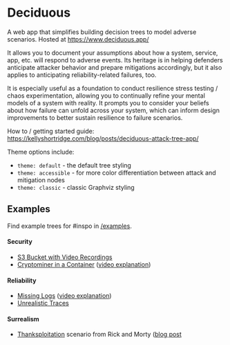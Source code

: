 # Deciduous
A web app that simplifies building decision trees to model adverse scenarios. Hosted at https://www.deciduous.app/

It allows you to document your assumptions about how a system, service, app, etc. will respond to adverse events. Its heritage is in helping defenders anticipate attacker behavior and prepare mitigations accordingly, but it also applies to anticipating reliability-related failures, too.

It is especially useful as a foundation to conduct resilience stress testing / chaos experimentation, allowing you to continually refine your mental models of a system with reality. It prompts you to consider your beliefs about how failure can unfold across your system, which can inform design improvements to better sustain resilience to failure scenarios.

How to / getting started guide: https://kellyshortridge.com/blog/posts/deciduous-attack-tree-app/

Theme options include:
- `theme: default` - the default tree styling
- `theme: accessible` - for more color differentiation between attack and mitigation nodes
- `theme: classic` - classic Graphviz styling


## Examples
Find example trees for #inspo in [/examples](https://github.com/rpetrich/deciduous/tree/examples/examples).

#### Security
* [S3 Bucket with Video Recordings](https://github.com/rpetrich/deciduous/blob/examples/examples/s3-bucket-video-recordings.yaml)
* [Cryptominer in a Container](https://github.com/rpetrich/deciduous/blob/examples/examples/cryptominer-in-container.yaml) ([video explanation](https://youtu.be/oJ3iSyhWb5U?t=460))

#### Reliability
* [Missing Logs](https://github.com/rpetrich/deciduous/blob/examples/examples/missing-logs.yaml) ([video explanation](https://www.youtube.com/watch?v=DGdtfB1eY98))
* [Unrealistic Traces](https://github.com/rpetrich/deciduous/blob/examples/examples/unrealistic-traces.yaml)

#### Surrealism
* [Thanksploitation](https://github.com/rpetrich/deciduous/blob/examples/examples/thanksploitation.yml) scenario from Rick and Morty ([blog post](https://kellyshortridge.com/blog/posts/rick-morty-thanksploitation-decision-tree/)